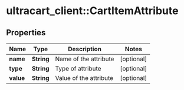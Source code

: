 # ultracart_client::CartItemAttribute

## Properties
Name | Type | Description | Notes
------------ | ------------- | ------------- | -------------
**name** | **String** | Name of the attribute | [optional] 
**type** | **String** | Type of attribute | [optional] 
**value** | **String** | Value of the attribute | [optional] 


